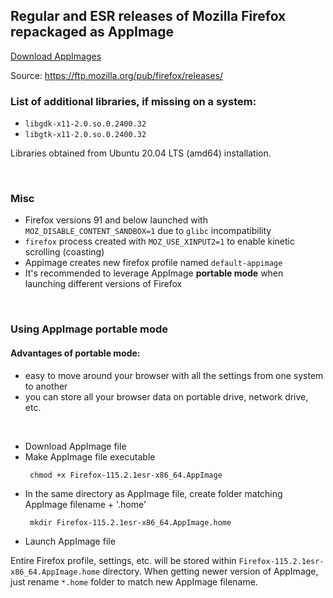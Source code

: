 ## Regular and ESR releases of Mozilla Firefox repackaged as AppImage

[Download AppImages](https://app.inode.ws/index.php/s/Firefox-AppImage)

Source: https://ftp.mozilla.org/pub/firefox/releases/

### List of additional libraries, if missing on a system:

* `libgdk-x11-2.0.so.0.2400.32`
* `libgtk-x11-2.0.so.0.2400.32`

Libraries obtained from Ubuntu 20.04 LTS (amd64) installation.

<br>

### Misc

* Firefox versions 91 and below launched with `MOZ_DISABLE_CONTENT_SANDBOX=1` due to `glibc` incompatibility
* `firefox` process created with `MOZ_USE_XINPUT2=1` to enable kinetic scrolling (coasting)
* Appimage creates new firefox profile named `default-appimage`
* It's recommended to leverage AppImage **portable mode** when launching different versions of Firefox


<br>

### Using AppImage portable mode

#### Advantages of portable mode:
* easy to move around your browser with all the settings from one system to another
* you can store all your browser data on portable drive, network drive, etc.

<br>

* Download AppImage file
* Make AppImage file executable
   ```console
	chmod +x Firefox-115.2.1esr-x86_64.AppImage
   ```
* In the same directory as AppImage file, create folder matching AppImage filename + '.home'
   ```console
	mkdir Firefox-115.2.1esr-x86_64.AppImage.home
   ```
* Launch AppImage file

Entire Firefox profile, settings, etc. will be stored within `Firefox-115.2.1esr-x86_64.AppImage.home` directory. When getting newer version of AppImage, just rename `*.home` folder to match new AppImage filename.


